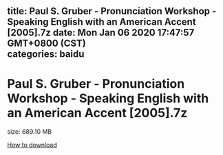 
title: Paul S. Gruber - Pronunciation Workshop - Speaking English with an American Accent [2005].7z
date: Mon Jan 06 2020 17:47:57 GMT+0800 (CST)    
categories: baidu
---

# Paul S. Gruber - Pronunciation Workshop - Speaking English with an American Accent [2005].7z
size: 689.10 MB
 
 

[How to download](https://bpcam.bemobtrk.com/go/2ceec3aa-1ca2-46d6-b9ff-aaa5c184517c?jno=2288)